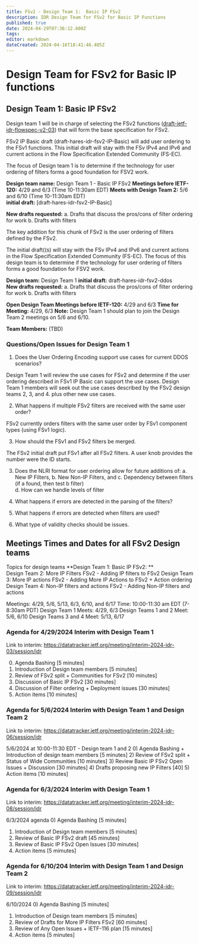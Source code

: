 ```yaml
---
title: FSv2 - Design Team 1:  Basic IP FSv2
description: IDR Design Team for FSv2 for Basic IP Functions 
published: true
date: 2024-04-29T07:36:12.600Z
tags: 
editor: markdown
dateCreated: 2024-04-16T18:41:46.485Z
---
```


# Design Team for FSv2 for Basic IP functions  

## Design Team 1: Basic IP FSv2 
 
 Design team 1 will be in charge of selecting the FSv2 functions ([draft-ietf-idr-flowspec-v2-03](https://datatracker.ietf.org/doc/draft-ietf-idr-flowspec-v2/)) that will form the base specification for FSv2. 
 
 FSv2 IP Basic draft (draft-hares-idr-fsv2-IP-Basic) will add user ordering to the FSv1 functions. This initial draft will stay with the FSv IPv4 and IPv6 and current actions in the Flow Specification Extended Community (FS-EC).  
 
 The focus of Design team 1 is to determine if the technology for user ordering of filters forms a good foundation for FSV2 work. 

**Design team name:** Design Team 1 - Basic IP FSv2 
**Meetings before IETF-120:** 4/29 and 6/3 (Time 10-11:30am EDT) 
**Meets with Design Team 2:** 5/6 and 6/10 (Time 10-11:30am EDT)  
**initial draft:**  [draft-hares-idr-fsv2-IP-Basic]

**New drafts requested:** 
a. Drafts that discuss the pros/cons of filter ordering for work 
b. Drafts with filters 

The key addition for this chunk of FSv2 is the user ordering of filters defined by the FSv2. 

The initial draft((s) will stay with the FSv IPv4 and IPv6 and current actions in the Flow Specification Extended Community (FS-EC).  The focus of this design team is to determine if the technology for user ordering of filters forms a good foundation for FSV2 work. 

**Design team:** Design Team 1 
**initial draft:**  draft-hares-idr-fsv2-ddos  
**New drafts requested:** 
a. Drafts that discuss the pros/cons of filter ordering for work 
b. Drafts with filters 

**Open Design Team Meetings before IETF-120:** 4/29 and 6/3 
**Time for Meeting:** 4/29, 6/3 
**Note:** Design Team 1 should plan to join the Design Team 2 meetings on 5/6 and 6/10. 

**Team Members:** (TBD) 
 

### Questions/Open Issues for Design Team 1 
1. Does the User Ordering Encoding support use cases for current DDOS scenarios?

Design Team 1 will review the use cases for FSv2 and determine if the user ordering described in FSv1 IP Basic can support the use cases.  Design Team 1 members will seek out the use cases described by the FSv2 design teams 2, 3, and 4.   plus other new use cases.  
 
2. What happens if multiple FSv2 filters are received with the same user order?

FSv2 currently orders filters with the same user order by FSv1 component types (using FSv1 logic). 

3. How should the FSv1 and FSv2 filters be merged. 

The FSv2 initial draft put FSv1 after all FSv2 filters.  A user knob provides the number were the ID starts. 

3. Does the NLRI format for user ordering allow for future additions of: 
a. New IP Filters, 
b. New Non-IP Filters, and 
c. Dependency between filters (if a found, then test b filter)  
d. How can we handle levels of filter  

4. What happens if errors are detected in the parsing of the filters? 
5. What happens if errors are detected when filters are used? 
6. What type of validity checks should be issues. 


## Meetings Times and Dates for all FSv2 Design teams

Topics for design teams
**Design Team 1: Basic IP FSv2: **  
Design Team 2: More IP Filters FSv2 - Adding IP filters to FSv2
Design Team 3: More IP actions FSv2 - Adding More IP Actions to FSv2 + Action ordering 
Design Team 4: Non-IP filters and actions FSv2 - Adding Non-IP filters and actions 

Meetings: 4/29, 5/6, 5/13, 6/3, 6/10, and 6/17
Time: 10:00-11:30 am EDT (7-8:30am PDT)
Design Team 1 Meets: 4/29, 6/3
Design Teams 1 and 2 Meet: 5/6, 6/10
Design Teams 3 and 4 Meet: 5/13, 6/17
 
 
### Agenda for 4/29/2024 Interim with Design Team 1 
Link to interim: https://datatracker.ietf.org/meeting/interim-2024-idr-03/session/idr

0) Agenda Bashing  [5 minutes]
1) Introduction of Design team members [5 minutes]
2) Review of FSv2 split + Communities for FSv2  [10 minutes]
3) Discussion of Basic IP FSv2 [30 minutes]
4) Discussion of Filter ordering + Deployment issues [30 minutes]
5) Action items [10 minutes]

### Agenda for 5/6/2024 Interim with Design Team 1 and Design Team 2
Link to interim: https://datatracker.ietf.org/meeting/interim-2024-idr-06/session/idr

5/6/2024 at 10:00-11:30 EDT -  Design team 1 and 2
0) Agenda Bashing + Introduction of design team members [5 minutes]
2) Review of FSv2 split + Status of Wide Communities [10 minutes]
3) Review Basic IP FSv2 Open Issues + Discussion [30 minutes]
4) Drafts proposing new IP Filters [40]
5) Action items [10 minutes]

 ### Agenda for 6/3/2024 Interim with Design Team 1 
 Link to interim: https://datatracker.ietf.org/meeting/interim-2024-idr-08/session/idr
 
 6/3/2024 agenda
0) Agenda Bashing   [5 minutes]
1) Introduction of Design team members [5 minutes]
2) Review of Basic IP FSv2 draft [45 minutes]
3) Review of Basic IP FSv2 Open Issues [30 minutes]
4) Action items [5 mimutes]

### Agenda for 6/10/204 Interim with Design Team 1 and Design Team 2
Link to interim: https://datatracker.ietf.org/meeting/interim-2024-idr-09/session/idr
 
 6/10/2024
0) Agenda Bashing  [5 minutes]
1) Introduction of Design team members [5 minutes]
2) Review of Drafts for More IP Filters FSv2 [60 minutes]
3) Review of Any Open Issues  + IETF-116 plan [15 minutes]
4) Action items [5 minutes] 
 